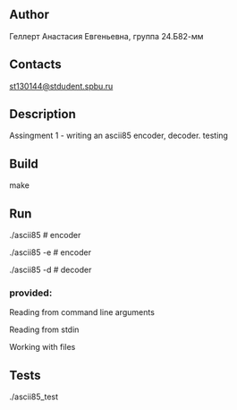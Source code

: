 ## Author
Геллерт Анастасия Евгеньевна, группа 24.Б82-мм
## Contacts
st130144@stdudent.spbu.ru
## Description
Assingment 1 - writing an ascii85 encoder, decoder. testing
## Build
make
## Run
./ascii85    # encoder

./ascii85 -e # encoder

./ascii85 -d # decoder
### provided:
Reading from command line arguments

Reading from stdin

Working with files
## Tests
./ascii85_test
